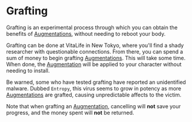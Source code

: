 # Grafting

Grafting is an experimental process through which you can obtain the benefits of
[Augmentations](../basic/augmentations.md), without needing to reboot your body.

Grafting can be done at VitaLife in New Tokyo, where you'll find a shady researcher with
questionable connections. From there, you can spend a sum of money to begin grafting
[Augmentations](../basic/augmentations.md). This will take some time. When done, the [Augmentation](../basic/augmentations.md) will be applied to
your character without needing to install.

Be warned, some who have tested grafting have reported an unidentified malware. Dubbed
`Entropy`, this virus seems to grow in potency as more [Augmentations](../basic/augmentations.md) are grafted,
causing unpredictable affects to the victim.

Note that when grafting an [Augmentation](../basic/augmentations.md), cancelling will **not** save your progress,
and the money spent will **not** be returned.
